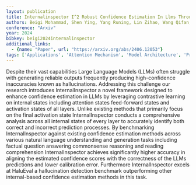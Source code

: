```yaml
---
layout: publication
title: Internalinspector I^2 Robust Confidence Estimation In Llms Through Internal States
authors: Beigi Mohammad, Shen Ying, Yang Runing, Lin Zihao, Wang Qifan, Mohan Ankith, He Jianfeng, Jin Ming, Lu Chang-tien, Huang Lifu
conference: "Arxiv"
year: 2024
bibkey: beigi2024internalinspector
additional_links:
  - {name: "Paper", url: "https://arxiv.org/abs/2406.12053"}
tags: ['Applications', 'Attention Mechanism', 'Model Architecture', 'Pretraining Methods', 'RAG', 'Tools']
---
```

Despite their vast capabilities Large Language Models (LLMs) often struggle with generating reliable outputs frequently producing high-confidence inaccuracies known as hallucinations. Addressing this challenge our research introduces InternalInspector a novel framework designed to enhance confidence estimation in LLMs by leveraging contrastive learning on internal states including attention states feed-forward states and activation states of all layers. Unlike existing methods that primarily focus on the final activation state InternalInspector conducts a comprehensive analysis across all internal states of every layer to accurately identify both correct and incorrect prediction processes. By benchmarking InternalInspector against existing confidence estimation methods across various natural language understanding and generation tasks including factual question answering commonsense reasoning and reading comprehension InternalInspector achieves significantly higher accuracy in aligning the estimated confidence scores with the correctness of the LLMs predictions and lower calibration error. Furthermore InternalInspector excels at HaluEval a hallucination detection benchmark outperforming other internal-based confidence estimation methods in this task.
